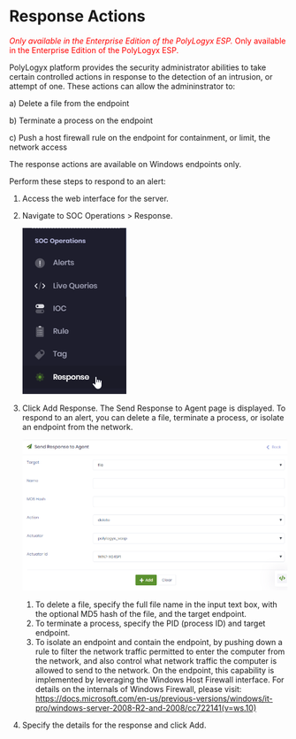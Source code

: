 Response Actions
=================================== 
<span style="color:red">*Only available in the Enterprise Edition of the PolyLogyx ESP.* </span>
<font color='red'>Only available in the Enterprise Edition of the PolyLogyx ESP.</font>

PolyLogyx platform provides the security administrator abilities to take certain controlled actions in response to the detection of an intrusion, or attempt of one. These actions can allow the admininstrator to:

a) Delete a file from the endpoint

b) Terminate a process on the endpoint

c) Push a host firewall rule on the endpoint for containment, or limit, the network access

The response actions are available on Windows endpoints only. 

Perform these steps to respond to an alert:
1. Access the web interface for the server.
2. Navigate to SOC Operations > Response. 

   ![response_menu](https://github.com/preetpoly/test/blob/pooja/response_menu.png)
3. Click Add Response. The Send Response to Agent page is displayed. 
   To respond to an alert, you can delete a file, terminate a process, or isolate an endpoint from the network.
   
   ![send_response](https://github.com/preetpoly/test/blob/pooja/send_response.png)
   1. To delete a file, specify the full file name in the input text box, with the optional MD5 hash of the file, and the target endpoint.
   2. To terminate a process, specify the PID (process ID) and target endpoint.
   3. To isolate an endpoint and contain the endpoint, by pushing down a rule to filter the network traffic permitted to enter the computer from the network, and also control what network traffic the computer is allowed to send to the network. On the endpoint, this capability is implemented by leveraging the Windows Host Firewall interface. For details on the internals of Windows Firewall, please visit: https://docs.microsoft.com/en-us/previous-versions/windows/it-pro/windows-server-2008-R2-and-2008/cc722141(v=ws.10)
   
4. Specify the details for the response and click Add.
